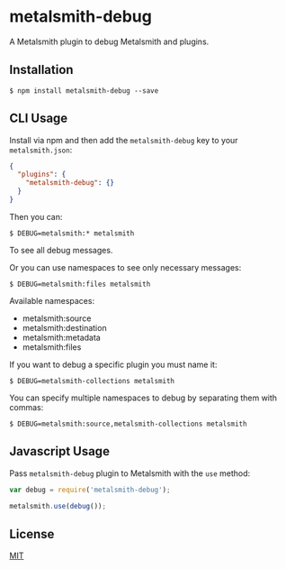 # metalsmith-debug

A Metalsmith plugin to debug Metalsmith and plugins.

## Installation

```
$ npm install metalsmith-debug --save
```

## CLI Usage

Install via npm and then add the `metalsmith-debug` key to your `metalsmith.json`:

```json
{
  "plugins": {
    "metalsmith-debug": {}
  }
}
```
Then you can:

```
$ DEBUG=metalsmith:* metalsmith
```
To see all debug messages.

Or you can use namespaces to see only necessary messages:

```
$ DEBUG=metalsmith:files metalsmith
```

Available namespaces:

* metalsmith:source
* metalsmith:destination
* metalsmith:metadata
* metalsmith:files

If you want to debug a specific plugin you must name it:

```
$ DEBUG=metalsmith-collections metalsmith
```

You can specify multiple namespaces to debug by separating them with commas:

```
$ DEBUG=metalsmith:source,metalsmith-collections metalsmith
```

## Javascript Usage

Pass `metalsmith-debug` plugin to Metalsmith with the `use` method:

```js
var debug = require('metalsmith-debug');

metalsmith.use(debug());
```

## License

[MIT](https://github.com/mahnunchik/metalsmith-debug/blob/master/LICENSE)
